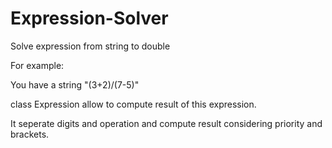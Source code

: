 # Expression-Solver
Solve expression from string to double

For example:

You have a string "(3+2)/(7-5)"

class Expression allow to compute result of this expression.

It seperate digits and operation and compute result considering priority and brackets.
